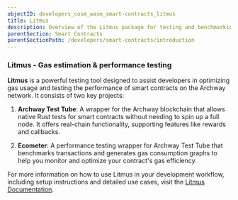 ```yaml
---
objectID: developers_cosm_wasm_smart-contracts_litmus
title: Litmus
description: Overview of the Litmus package for testing and benchmarking
parentSection: Smart Contracts
parentSectionPath: /developers/smart-contracts/introduction
---
```


### Litmus - Gas estimation & performance testing

**Litmus** is a powerful testing tool designed to assist developers in optimizing gas usage and testing the performance of smart contracts on the Archway network. It consists of two key projects:

1. **Archway Test Tube**: A wrapper for the Archway blockchain that allows native Rust tests for smart contracts without needing to spin up a full node. It offers real-chain functionality, supporting features like rewards and callbacks.
  
2. **Ecometer**: A performance testing wrapper for Archway Test Tube that benchmarks transactions and generates gas consumption graphs to help you monitor and optimize your contract's gas efficiency.

For more information on how to use Litmus in your development workflow, including setup instructions and detailed use cases, visit the [Litmus Documentation](/developers/developer-tools/litmus).